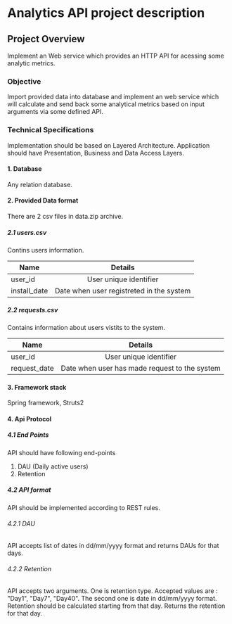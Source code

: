 # Analytics API project description

## Project Overview 
Implement an Web service which provides an HTTP API for acessing some analytic metrics.   
### Objective
Import provided data into database and implement an web service which will calculate and send back some analytical metrics based on input arguments via some defined API.
### Technical Specifications
Implementation should be based on Layered Architecture. 
Application should have Presentation, Business and Data Access Layers.
#### 1. Database
Any relation database.

#### 2. Provided Data format
There are 2 csv files in data.zip archive.

##### 2.1 users.csv

Contins users information.

| Name  |  Details|
 ------------- |:-------------:| 
| user_id |   User unique identifier |
| install_date |    Date when user registreted in the system |

##### 2.2 requests.csv

Contains information about users vistits to the system.

| Name  |  Details|
 ------------- |:-------------:| 
| user_id |   User unique identifier |
| request_date |    Date when user has made request to the system |

#### 3. Framework stack
Spring framework,
Struts2
  
#### 4. Api Protocol

##### 4.1 End Points
API should have following end-points
  1. DAU (Daily active users)  
  2. Retention                 
  
##### 4.2 API format
  API should be implemented according to REST rules.
###### 4.2.1 DAU
API accepts list of dates in dd/mm/yyyy format and returns DAUs for that days.
###### 4.2.2 Retention
API accepts two arguments. One is retention type. Accepted values are : "Day1", "Day7", "Day40".
The second one is date in dd/mm/yyyy format. Retention should be calculated starting from that day.
Returns the retention for that day.
